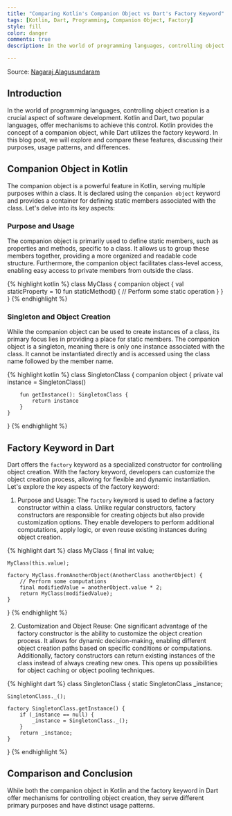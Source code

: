 ```yaml
---
title: "Comparing Kotlin's Companion Object vs Dart's Factory Keyword"
tags: [Kotlin, Dart, Programming, Companion Object, Factory]
style: fill
color: danger
comments: true
description: In the world of programming languages, controlling object creation is a crucial aspect of software development. Kotlin and Dart, two popular languages, offer mechanisms to achieve this control.

---
```

Source: [Nagaraj Alagusundaram](https://www.nagaraj.com.au)

## Introduction

In the world of programming languages, controlling object creation is a crucial aspect of software development. Kotlin and Dart, two popular languages, offer mechanisms to achieve this control. Kotlin provides the concept of a companion object, while Dart utilizes the factory keyword. In this blog post, we will explore and compare these features, discussing their purposes, usage patterns, and differences.

## Companion Object in Kotlin

The companion object is a powerful feature in Kotlin, serving multiple purposes within a class. It is declared using the `companion object` keyword and provides a container for defining static members associated with the class. Let's delve into its key aspects:

### Purpose and Usage

The companion object is primarily used to define static members, such as properties and methods, specific to a class. It allows us to group these members together, providing a more organized and readable code structure. Furthermore, the companion object facilitates class-level access, enabling easy access to private members from outside the class.

{% highlight kotlin %}
class MyClass {
    companion object {
        val staticProperty = 10
        fun staticMethod() {
            // Perform some static operation
        }
    }
}
{% endhighlight %}

### Singleton and Object Creation

While the companion object can be used to create instances of a class, its primary focus lies in providing a place for static members. The companion object is a singleton, meaning there is only one instance associated with the class. It cannot be instantiated directly and is accessed using the class name followed by the member name.

{% highlight kotlin %}
class SingletonClass {
    companion object {
        private val instance = SingletonClass()

        fun getInstance(): SingletonClass {
            return instance
        }
    }
}
{% endhighlight %}

## Factory Keyword in Dart

Dart offers the `factory` keyword as a specialized constructor for controlling object creation. With the factory keyword, developers can customize the object creation process, allowing for flexible and dynamic instantiation. Let's explore the key aspects of the factory keyword:

1. Purpose and Usage:
   The `factory` keyword is used to define a factory constructor within a class. Unlike regular constructors, factory constructors are responsible for creating objects but also provide customization options. They enable developers to perform additional computations, apply logic, or even reuse existing instances during object creation.

{% highlight dart %}
class MyClass {
    final int value;

    MyClass(this.value);

    factory MyClass.fromAnotherObject(AnotherClass anotherObject) {
        // Perform some computations
        final modifiedValue = anotherObject.value * 2;
        return MyClass(modifiedValue);
    }
}
{% endhighlight %}

2. Customization and Object Reuse:
   One significant advantage of the factory constructor is the ability to customize the object creation process. It allows for dynamic decision-making, enabling different object creation paths based on specific conditions or computations. Additionally, factory constructors can return existing instances of the class instead of always creating new ones. This opens up possibilities for object caching or object pooling techniques.

{% highlight dart %}
class SingletonClass {
    static SingletonClass _instance;

    SingletonClass._();

    factory SingletonClass.getInstance() {
        if (_instance == null) {
            _instance = SingletonClass._();
        }
        return _instance;
    }
}
{% endhighlight %}

## Comparison and Conclusion

While both the companion object in Kotlin and the factory keyword in Dart offer mechanisms for controlling object creation, they serve different primary purposes and have distinct usage patterns.
